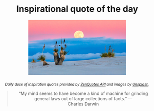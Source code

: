 
<div align="center">

# Inspirational quote of the day

<img src="./data/photo.jpeg" alt="Beautiful nature photo" width="320" height="180">

<sub><i>Daily dose of inspiration quotes provided by [ZenQuotes API](https://zenquotes.io/) and images by [Unsplash](https://unsplash.com/).</i></sub>


<blockquote>&ldquo;My mind seems to have become a kind of machine for grinding general laws out of large collections of facts.&rdquo; &mdash; <footer>Charles Darwin</footer></blockquote>

</div>
